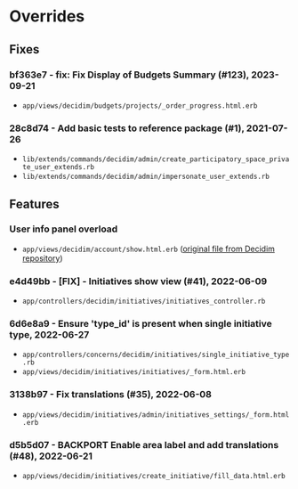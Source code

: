 # Overrides
## Fixes

### bf363e7 - fix: Fix Display of Budgets Summary (#123), 2023-09-21
* `app/views/decidim/budgets/projects/_order_progress.html.erb`

### 28c8d74 - Add basic tests to reference package (#1), 2021-07-26
* `lib/extends/commands/decidim/admin/create_participatory_space_private_user_extends.rb`
* `lib/extends/commands/decidim/admin/impersonate_user_extends.rb`

## Features
### User info panel overload
* `app/views/decidim/account/show.html.erb`
([original file from Decidim repository](https://github.com/decidim/decidim/blob/release/0.23-stable/decidim-core/app/views/decidim/account/show.html.erb))

### e4d49bb - [FIX] - Initiatives show view (#41), 2022-06-09
* `app/controllers/decidim/initiatives/initiatives_controller.rb`

### 6d6e8a9 - Ensure 'type_id' is present when single initiative type, 2022-06-27
* `app/controllers/concerns/decidim/initiatives/single_initiative_type.rb`
* `app/views/decidim/initiatives/initiatives/_form.html.erb`

### 3138b97 - Fix translations (#35), 2022-06-08
* `app/views/decidim/initiatives/admin/initiatives_settings/_form.html.erb`

### d5b5d07 - BACKPORT Enable area label and add translations (#48), 2022-06-21
* `app/views/decidim/initiatives/create_initiative/fill_data.html.erb`
